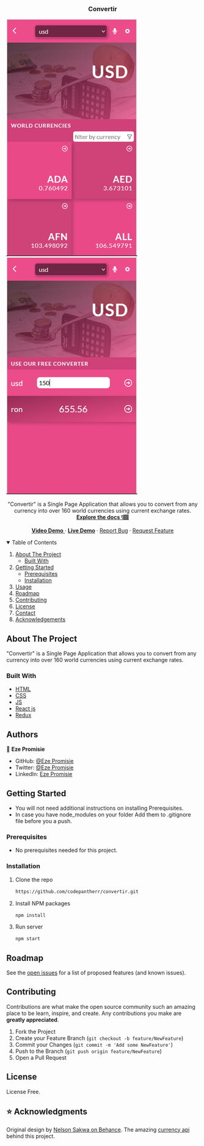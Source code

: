 <br />
<p align="center">

  <h3 align="center">Convertir</h3>


  ![Currency Page](currency.PNG)
  ![Convertir Page](converter.PNG)

  <p align="center">
    "Convertir" is a Single Page Application that allows you to convert from any currency into over 160 world currencies using current exchange rates.
    <br />
    <a href="#"><strong>Explore the docs 👇🏽</strong></a>
    <br />
    <br />
    <a href="https://www.loom.com/share/e1c531a9c98c48ddacda0ede9fa53416?sharedAppSource=personal_library"> <strong>Video Demo</strong> </a>
    ·
    <a href="https://convertirr.netlify.app/"><strong>Live Demo</strong></a>
    ·
    <a href="https://github.com/codepantherr/convertir/issues">Report Bug</a>
    ·
    <a href="https://github.com/codepantherr/convertir/issues">Request Feature</a>
  </p>
</p>

<details open="open">
  <summary>Table of Contents</summary>
  <ol>
    <li>
      <a href="#about-the-project">About The Project</a>
      <ul>
        <li><a href="#built-with">Built With</a></li>
      </ul>
    </li>
    <li>
      <a href="#getting-started">Getting Started</a>
      <ul>
        <li><a href="#prerequisites">Prerequisites</a></li>
        <li><a href="#installation">Installation</a></li>
      </ul>
    </li>
    <li><a href="#usage">Usage</a></li>
    <li><a href="#roadmap">Roadmap</a></li>
    <li><a href="#contributing">Contributing</a></li>
    <li><a href="#license">License</a></li>
    <li><a href="#contact">Contact</a></li>
    <li><a href="#acknowledgements">Acknowledgements</a></li>
  </ol>
</details>

## About The Project

"Convertir" is a Single Page Application that allows you to convert from any currency into over 160 world currencies using current exchange rates.

### Built With

- [HTML](https://www.w3schools.com/html/)
- [CSS](https://www.w3schools.com/css/)
- [JS](https://www.javascript.com/)
- [React js](https://www.reactjs.org)
- [Redux](https://react-redux.js.org)

## Authors
👤 **Eze Promisie**

- GitHub: [@Eze Promisie](https://github.com/codepantherr)
- Twitter: [@Eze Promisie](https://twitter.com/codepantherr)
- LinkedIn: [Eze Promisie](https://www.linkedin.com/in/promise-eze/)

## Getting Started

- You will not need additional instructions on installing Prerequisites.
- In case you have node_modules on your folder Add them to .gitignore file before you a push.

### Prerequisites

- No prerequisites needed for this project.

### Installation


1. Clone the repo
   ```sh
   https://github.com/codepantherr/convertir.git
   ```

2. Install NPM packages
   ```sh
   npm install
   ```
3. Run server
   ```sh
   npm start
   ```

## Roadmap

See the [open issues](https://github.com/codepantherr/convertir/issues) for a list of proposed features (and known issues).

## Contributing

Contributions are what make the open source community such an amazing place to be learn, inspire, and create. Any contributions you make are **greatly appreciated**.

1. Fork the Project
2. Create your Feature Branch (`git checkout -b feature/NewFeature`)
3. Commit your Changes (`git commit -m 'Add some NewFeature'`)
4. Push to the Branch (`git push origin feature/NewFeature`)
5. Open a Pull Request

## License

License Free.

## ⭐️ Acknowledgments
Original design by [Nelson Sakwa on Behance](https://www.behance.net/sakwadesignstudio).
The amazing [currency api](https://github.com/fawazahmed0/currency-api) behind this project.


